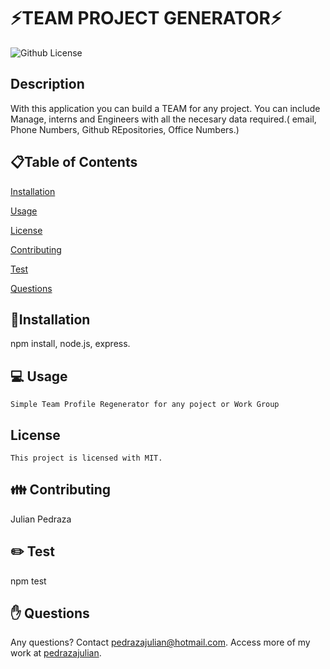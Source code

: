 # ⚡TEAM PROJECT GENERATOR⚡

  ![Github License](https://img.shields.io/badge/license-MIT-blue.svg)
  

  ## Description
  With this application you can build a TEAM for any project. You can include Manage, interns and Engineers with all the necesary data required.( email, Phone Numbers, Github REpositories, Office Numbers.)
  
  <ur>
  
  ## 📋Table of Contents

  [Installation](#installation)

  [Usage](#usage)

  
[License](#license)

  
  [Contributing](#contributing)

  [Test](#test)
  
  [Questions](#questions)

  
  ## 💾Installation  
  npm install, node.js, express.

  <ur>

  ## 💻 Usage  
    Simple Team Profile Regenerator for any poject or Work Group
  ## License 
    This project is licensed with MIT.

  <ur>

  ## 👪 Contributing  
  Julian Pedraza
  
  <ur>

  ## ✏️ Test 
  npm test
  <ur>

  ## ✋ Questions 
  Any questions? Contact pedrazajulian@hotmail.com. Access more of my work at [pedrazajulian](https://github.com/pedrazajulian/).


